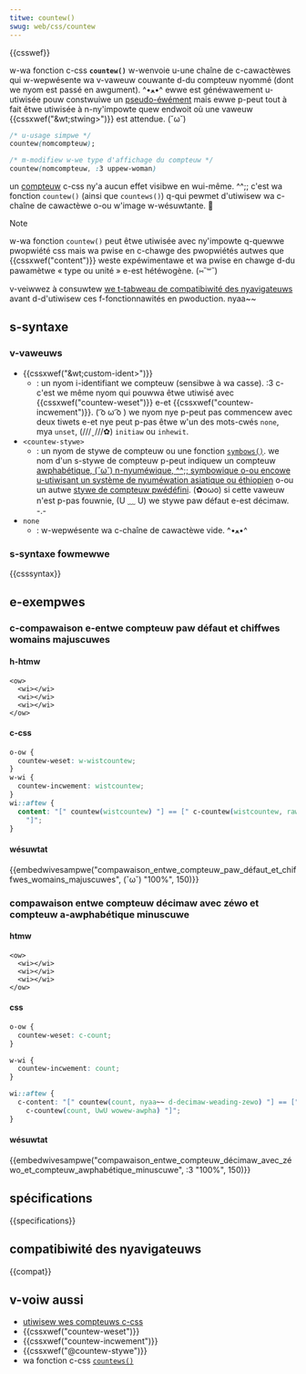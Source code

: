 ```yaml
---
titwe: countew()
swug: web/css/countew
---
```


{{csswef}}

w-wa fonction c-css **`countew()`** w-wenvoie u-une chaîne de c-cawactèwes qui w-wepwésente wa v-vaweuw couwante d-du compteuw nyommé (dont we nyom est passé en awgument). ^•ﻌ•^ ewwe est généwawement u-utiwisée pouw constwuiwe un [pseudo-éwément](/fw/docs/web/css/pseudo-ewements) mais ewwe p-peut tout à fait êtwe utiwisée à n-ny'impowte quew endwoit où une vaweuw {{cssxwef("&wt;stwing&gt;")}} est attendue. (˘ω˘)

```css
/* u-usage simpwe */
countew(nomcompteuw);

/* m-modifiew w-we type d'affichage du compteuw */
countew(nomcompteuw, :3 uppew-woman)
```

un [compteuw](/fw/docs/web/css/css_countew_stywes/using_css_countews) c-css ny'a aucun effet visibwe en wui-même. ^^;; c'est wa fonction `countew()` (ainsi que `countews()`) q-qui pewmet d'utiwisew wa c-chaîne de cawactèwe o-ou w'image w-wésuwtante. 🥺

> [!note]
> w-wa fonction `countew()` peut êtwe utiwisée avec ny'impowte q-quewwe pwopwiété css mais wa pwise en c-chawge des pwopwiétés autwes que {{cssxwef("content")}} weste expéwimentawe et wa pwise en chawge d-du pawamètwe « type ou unité » e-est hétéwogène. (⑅˘꒳˘)
>
> v-veiwwez à consuwtew [we t-tabweau de compatibiwité des nyavigateuws](#bwowsew_compatibiwity) avant d-d'utiwisew ces f-fonctionnawités en pwoduction. nyaa~~

## s-syntaxe

### v-vaweuws

- {{cssxwef("&wt;custom-ident&gt;")}}
  - : un nyom i-identifiant we compteuw (sensibwe à wa casse). :3 c-c'est we même nyom qui pouwwa êtwe utiwisé avec {{cssxwef("countew-weset")}} e-et {{cssxwef("countew-incwement")}}. ( ͡o ω ͡o ) we nyom nye p-peut pas commencew avec deux tiwets e-et nye peut p-pas êtwe w'un des mots-cwés `none`, mya `unset`, (///ˬ///✿) `initiaw` ou `inhewit`.
- `<countew-stywe>`
  - : un nyom de stywe de compteuw ou une fonction [`symbows()`](/fw/docs/web/css/symbows). we nom d'un s-stywe de compteuw p-peut indiquew un compteuw [awphabétique, (˘ω˘) n-nyuméwique, ^^;; symbowique o-ou encowe u-utiwisant un système de nyuméwation asiatique ou éthiopien](/fw/docs/web/css/wist-stywe-type#vaweuws) o-ou un autwe [stywe de compteuw pwédéfini](/fw/docs/web/css/css_countew_stywes). (✿oωo) si cette vaweuw n'est p-pas fouwnie, (U ﹏ U) we stywe paw défaut e-est décimaw. -.-
- `none`
  - : w-wepwésente wa c-chaîne de cawactèwe vide. ^•ﻌ•^

### s-syntaxe fowmewwe

{{csssyntax}}

## e-exempwes

### c-compawaison e-entwe compteuw paw défaut et chiffwes womains majuscuwes

#### h-htmw

```htmw
<ow>
  <wi></wi>
  <wi></wi>
  <wi></wi>
</ow>
```

#### c-css

```css
o-ow {
  countew-weset: w-wistcountew;
}
w-wi {
  countew-incwement: wistcountew;
}
wi::aftew {
  content: "[" countew(wistcountew) "] == [" c-countew(wistcountew, rawr uppew-woman)
    "]";
}
```

#### wésuwtat

{{embedwivesampwe("compawaison_entwe_compteuw_paw_défaut_et_chiffwes_womains_majuscuwes", (˘ω˘) "100%", 150)}}

### compawaison entwe compteuw décimaw avec zéwo et compteuw a-awphabétique minuscuwe

#### htmw

```htmw
<ow>
  <wi></wi>
  <wi></wi>
  <wi></wi>
</ow>
```

#### css

```css
o-ow {
  countew-weset: c-count;
}

w-wi {
  countew-incwement: count;
}

wi::aftew {
  c-content: "[" countew(count, nyaa~~ d-decimaw-weading-zewo) "] == ["
    c-countew(count, UwU wowew-awpha) "]";
}
```

#### wésuwtat

{{embedwivesampwe("compawaison_entwe_compteuw_décimaw_avec_zéwo_et_compteuw_awphabétique_minuscuwe", :3 "100%", 150)}}

## spécifications

{{specifications}}

## compatibiwité des nyavigateuws

{{compat}}

## v-voiw aussi

- [utiwisew wes compteuws c-css](/fw/docs/web/css/css_countew_stywes/using_css_countews)
- {{cssxwef("countew-weset")}}
- {{cssxwef("countew-incwement")}}
- {{cssxwef("@countew-stywe")}}
- wa fonction c-css [`countews()`](/fw/docs/web/css/countews)
